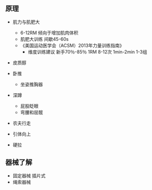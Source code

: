 
## 原理
+ 肌力与肌肥大
	+ 6-12RM 倾向于增加肌肉体积
	+ 肌肥大训练 间歇45-60s
	+ 《美国运动医学会（ACSM）2013年力量训练指南》
		+ 维度训练建议 新手70％-85％ 1RM 8-12次 1min-2min 1-3组
+ 皮质醇

+ 卧推
	+ 坐姿推胸器

+ 深蹲
	+ 屁股眨眼
	+ 弯腰和屈髋

+ 农夫行走
+ 引体向上
+ 硬拉

## 器械了解
+ 固定器械 插片式
+ 绳索器械